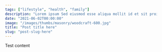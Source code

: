 ```yaml
---
tags: ["lifestyle", "health", "family"]
description: "Lorem ipsum Sed eiusmod esse aliqua mollit id et sit proident dolor nulla sed"
date: "2021-06-02T00:00:00"
image: "/images/thumbs/masonry/woodcraft-600.jpg"
title: "Post title here"
slug: "post-slug-here"
---
```

Test content
